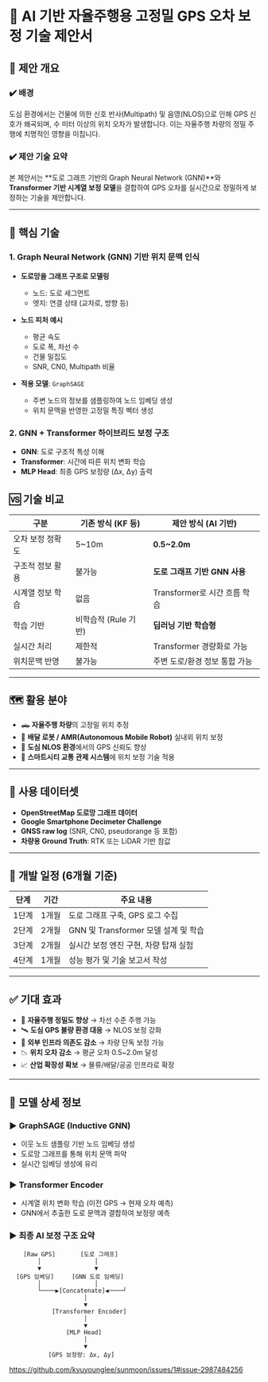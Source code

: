 
# 📡 AI 기반 자율주행용 고정밀 GPS 오차 보정 기술 제안서

## 📌 제안 개요

### ✔️ 배경
도심 환경에서는 건물에 의한 신호 반사(Multipath) 및 음영(NLOS)으로 인해 GPS 신호가 왜곡되며, 수 미터 이상의 위치 오차가 발생합니다. 이는 자율주행 차량의 정밀 주행에 치명적인 영향을 미칩니다.

### ✔️ 제안 기술 요약
본 제안서는 **도로 그래프 기반의 Graph Neural Network (GNN)**와 **Transformer 기반 시계열 보정 모델**을 결합하여 GPS 오차를 실시간으로 정밀하게 보정하는 기술을 제안합니다.

---

## 🧠 핵심 기술

### 1. Graph Neural Network (GNN) 기반 위치 문맥 인식

- **도로망을 그래프 구조로 모델링**  
  - 노드: 도로 세그먼트
  - 엣지: 연결 상태 (교차로, 방향 등)
- **노드 피처 예시**  
  - 평균 속도
  - 도로 폭, 차선 수
  - 건물 밀집도
  - SNR, CN0, Multipath 비율

- **적용 모델**: `GraphSAGE`  
  - 주변 노드의 정보를 샘플링하여 노드 임베딩 생성
  - 위치 문맥을 반영한 고정밀 특징 벡터 생성

### 2. GNN + Transformer 하이브리드 보정 구조

- **GNN**: 도로 구조적 특성 이해  
- **Transformer**: 시간에 따른 위치 변화 학습  
- **MLP Head**: 최종 GPS 보정량 (Δx, Δy) 출력


## 🆚 기술 비교

| 구분              | 기존 방식 (KF 등)      | 제안 방식 (AI 기반)           |
|-------------------|------------------------|-------------------------------|
| 오차 보정 정확도  | 5~10m                  | **0.5~2.0m**                  |
| 구조적 정보 활용 | 불가능                 | **도로 그래프 기반 GNN 사용** |
| 시계열 정보 학습 | 없음                   | Transformer로 시간 흐름 학습 |
| 학습 기반         | 비학습적 (Rule 기반)   | **딥러닝 기반 학습형**         |
| 실시간 처리       | 제한적                 | Transformer 경량화로 가능     |
| 위치문맥 반영     | 불가능                 | 주변 도로/환경 정보 통합 가능 |

---

## 🗺️ 활용 분야

- 🛻 **자율주행 차량**의 고정밀 위치 추정
- 🤖 **배달 로봇 / AMR(Autonomous Mobile Robot)** 실내외 위치 보정
- 🌇 **도심 NLOS 환경**에서의 GPS 신뢰도 향상
- 🚦 **스마트시티 교통 관제 시스템**에 위치 보정 기술 적용

---

## 🧪 사용 데이터셋

- **OpenStreetMap 도로망 그래프 데이터**
- **Google Smartphone Decimeter Challenge**
- **GNSS raw log** (SNR, CN0, pseudorange 등 포함)
- **차량용 Ground Truth**: RTK 또는 LiDAR 기반 참값

---

## 📆 개발 일정 (6개월 기준)

| 단계     | 기간    | 주요 내용                                   |
|----------|---------|--------------------------------------------|
| 1단계    | 1개월   | 도로 그래프 구축, GPS 로그 수집             |
| 2단계    | 2개월   | GNN 및 Transformer 모델 설계 및 학습       |
| 3단계    | 2개월   | 실시간 보정 엔진 구현, 차량 탑재 실험      |
| 4단계    | 1개월   | 성능 평가 및 기술 보고서 작성              |

---

## ✅ 기대 효과

- 🎯 **자율주행 정밀도 향상** → 차선 수준 주행 가능
- 🛰️ **도심 GPS 불량 환경 대응** → NLOS 보정 강화
- 🔌 **외부 인프라 의존도 감소** → 차량 단독 보정 가능
- 📉 **위치 오차 감소** → 평균 오차 0.5~2.0m 달성
- 📈 **산업 확장성 확보** → 물류/배달/공공 인프라로 확장

---

## 📎 모델 상세 정보

### ▶ GraphSAGE (Inductive GNN)
- 이웃 노드 샘플링 기반 노드 임베딩 생성
- 도로망 그래프를 통해 위치 문맥 파악
- 실시간 임베딩 생성에 유리

### ▶ Transformer Encoder
- 시계열 위치 변화 학습 (이전 GPS → 현재 오차 예측)
- GNN에서 추출한 도로 문맥과 결합하여 보정량 예측

### ▶ 최종 AI 보정 구조 요약

```
    [Raw GPS]       [도로 그래프]
        │               │
        ▼               ▼
  [GPS 임베딩]     [GNN 도로 임베딩]
        │               │
        └────▶[Concatenate]◀────┘
                     │
                     ▼
            [Transformer Encoder]
                     │
                     ▼
                [MLP Head]
                     │
                     ▼
           [GPS 보정량: Δx, Δy]
```

https://github.com/kyuyounglee/sunmoon/issues/1#issue-2987484256
